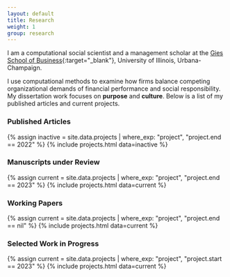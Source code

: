 ```yaml
---
layout: default
title: Research
weight: 1
group: research
---
```


I am a computational social scientist and a management scholar at the [Gies School of Business](https://giesbusiness.illinois.edu/){:target="_blank"}, University of Illinois, Urbana-Champaign.

I use computational methods to examine how firms balance competing organizational demands of financial performance and social responsibility. My dissertation work focuses on **purpose** and **culture**. Below is a list of my published articles and current projects.

### Published Articles
{% assign inactive = site.data.projects | where_exp: "project", "project.end == 2022" %} {% include projects.html data=inactive %}

### Manuscripts under Review
{% assign current = site.data.projects | where_exp: "project", "project.end == 2023" %}
{% include projects.html data=current %}

### Working Papers
{% assign current = site.data.projects | where_exp: "project", "project.end == nil" %}
{% include projects.html data=current %}

### Selected Work in Progress
{% assign current = site.data.projects | where_exp: "project", "project.start == 2023" %}
{% include projects.html data=current %}
